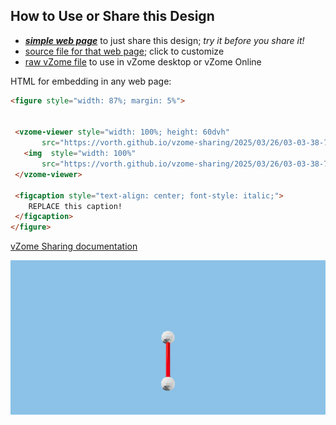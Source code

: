 
## How to Use or Share this Design

 - [***simple web page***](<https://vorth.github.io/vzome-sharing/2025/03/26/03-03-38-799Z-untitled/>) to just share this design; *try it before you share it!*
 - [source file for that web page](<https://github.com/vorth/vzome-sharing/edit/main/2025/03/26/03-03-38-799Z-untitled/index.md>); click to customize
 - [raw vZome file](<https://raw.githubusercontent.com/vorth/vzome-sharing/main/2025/03/26/03-03-38-799Z-untitled/untitled.vZome>) to use in vZome desktop or vZome Online
 
 HTML for embedding in any web page:
 ```html
<figure style="width: 87%; margin: 5%">
  
  
  <vzome-viewer style="width: 100%; height: 60dvh" 
        src="https://vorth.github.io/vzome-sharing/2025/03/26/03-03-38-799Z-untitled/untitled.vZome" >
    <img  style="width: 100%"
        src="https://vorth.github.io/vzome-sharing/2025/03/26/03-03-38-799Z-untitled/untitled.png" >
  </vzome-viewer>

  <figcaption style="text-align: center; font-style: italic;">
     REPLACE this caption!
  </figcaption>
</figure>

 ```

[vZome Sharing documentation](https://vzome.github.io/vzome/sharing.html#how-it-works)

![Image](<untitled.png>)

